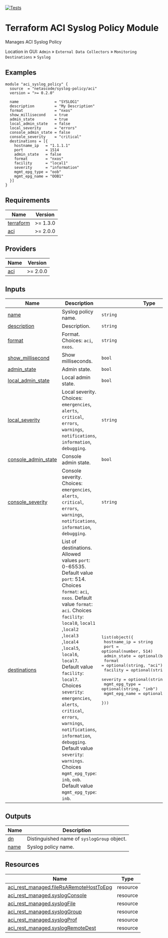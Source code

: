 <!-- BEGIN_TF_DOCS -->
[![Tests](https://github.com/netascode/terraform-aci-syslog-policy/actions/workflows/test.yml/badge.svg)](https://github.com/netascode/terraform-aci-syslog-policy/actions/workflows/test.yml)

# Terraform ACI Syslog Policy Module

Manages ACI Syslog Policy

Location in GUI:
`Admin` » `External Data Collectors` » `Monitoring Destinations` » `Syslog`

## Examples

```hcl
module "aci_syslog_policy" {
  source  = "netascode/syslog-policy/aci"
  version = ">= 0.2.0"

  name                = "SYSLOG1"
  description         = "My Description"
  format              = "nxos"
  show_millisecond    = true
  admin_state         = true
  local_admin_state   = false
  local_severity      = "errors"
  console_admin_state = false
  console_severity    = "critical"
  destinations = [{
    hostname_ip   = "1.1.1.1"
    port          = 1514
    admin_state   = false
    format        = "nxos"
    facility      = "local1"
    severity      = "information"
    mgmt_epg_type = "oob"
    mgmt_epg_name = "OOB1"
  }]
}
```

## Requirements

| Name | Version |
|------|---------|
| <a name="requirement_terraform"></a> [terraform](#requirement\_terraform) | >= 1.3.0 |
| <a name="requirement_aci"></a> [aci](#requirement\_aci) | >= 2.0.0 |

## Providers

| Name | Version |
|------|---------|
| <a name="provider_aci"></a> [aci](#provider\_aci) | >= 2.0.0 |

## Inputs

| Name | Description | Type | Default | Required |
|------|-------------|------|---------|:--------:|
| <a name="input_name"></a> [name](#input\_name) | Syslog policy name. | `string` | n/a | yes |
| <a name="input_description"></a> [description](#input\_description) | Description. | `string` | `""` | no |
| <a name="input_format"></a> [format](#input\_format) | Format. Choices: `aci`, `nxos`. | `string` | `"aci"` | no |
| <a name="input_show_millisecond"></a> [show\_millisecond](#input\_show\_millisecond) | Show milliseconds. | `bool` | `false` | no |
| <a name="input_admin_state"></a> [admin\_state](#input\_admin\_state) | Admin state. | `bool` | `true` | no |
| <a name="input_local_admin_state"></a> [local\_admin\_state](#input\_local\_admin\_state) | Local admin state. | `bool` | `true` | no |
| <a name="input_local_severity"></a> [local\_severity](#input\_local\_severity) | Local severity. Choices: `emergencies`, `alerts`, `critical`, `errors`, `warnings`, `notifications`, `information`, `debugging`. | `string` | `"information"` | no |
| <a name="input_console_admin_state"></a> [console\_admin\_state](#input\_console\_admin\_state) | Console admin state. | `bool` | `true` | no |
| <a name="input_console_severity"></a> [console\_severity](#input\_console\_severity) | Console severity. Choices: `emergencies`, `alerts`, `critical`, `errors`, `warnings`, `notifications`, `information`, `debugging`. | `string` | `"alerts"` | no |
| <a name="input_destinations"></a> [destinations](#input\_destinations) | List of destinations. Allowed values `port`: 0-65535. Default value `port`: 514. Choices `format`: `aci`, `nxos`. Default value `format`: `aci`. Choices `facility`: `local0`, `local1` ,`local2` ,`local3` ,`local4` ,`local5`, `local6`, `local7`. Default value `facility`: `local7`. Choices `severity`: `emergencies`, `alerts`, `critical`, `errors`, `warnings`, `notifications`, `information`, `debugging`. Default value `severity`: `warnings`. Choices `mgmt_epg_type`: `inb`, `oob`. Default value `mgmt_epg_type`: `inb`. | <pre>list(object({<br>    hostname_ip   = string<br>    port          = optional(number, 514)<br>    admin_state   = optional(bool, true)<br>    format        = optional(string, "aci")<br>    facility      = optional(string, "local7")<br>    severity      = optional(string, "warnings")<br>    mgmt_epg_type = optional(string, "inb")<br>    mgmt_epg_name = optional(string)<br>  }))</pre> | `[]` | no |

## Outputs

| Name | Description |
|------|-------------|
| <a name="output_dn"></a> [dn](#output\_dn) | Distinguished name of `syslogGroup` object. |
| <a name="output_name"></a> [name](#output\_name) | Syslog policy name. |

## Resources

| Name | Type |
|------|------|
| [aci_rest_managed.fileRsARemoteHostToEpg](https://registry.terraform.io/providers/CiscoDevNet/aci/latest/docs/resources/rest_managed) | resource |
| [aci_rest_managed.syslogConsole](https://registry.terraform.io/providers/CiscoDevNet/aci/latest/docs/resources/rest_managed) | resource |
| [aci_rest_managed.syslogFile](https://registry.terraform.io/providers/CiscoDevNet/aci/latest/docs/resources/rest_managed) | resource |
| [aci_rest_managed.syslogGroup](https://registry.terraform.io/providers/CiscoDevNet/aci/latest/docs/resources/rest_managed) | resource |
| [aci_rest_managed.syslogProf](https://registry.terraform.io/providers/CiscoDevNet/aci/latest/docs/resources/rest_managed) | resource |
| [aci_rest_managed.syslogRemoteDest](https://registry.terraform.io/providers/CiscoDevNet/aci/latest/docs/resources/rest_managed) | resource |
<!-- END_TF_DOCS -->